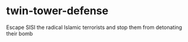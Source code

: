 # twin-tower-defense
Escape SISI the radical Islamic terrorists and stop them from detonating their bomb
